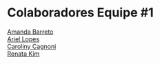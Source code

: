 # Colaboradores Equipe #1

[Amanda Barreto](https://github.com/amandacbarreto)  
[Ariel Lopes](https://github.com/ArielLopes888)  
[Caroliny Cagnoni](https://github.com/cgcagnoni)  
[Renata Kim](https://github.com/renatakim)
